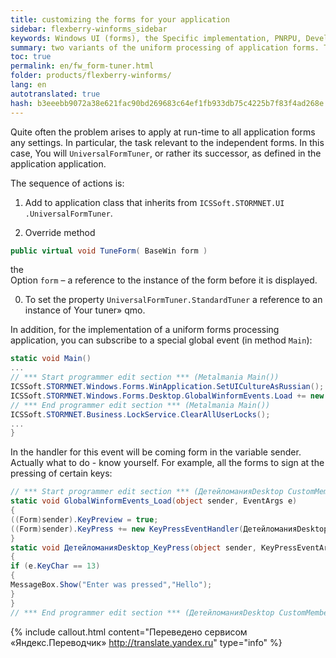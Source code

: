 ```yaml
--- 
title: customizing the forms for your application 
sidebar: flexberry-winforms_sidebar 
keywords: Windows UI (forms), the Specific implementation, PNRPU, Development 
summary: two variants of the uniform processing of application forms. The use of class `UniversalFormTuner` and handling global Load event 
toc: true 
permalink: en/fw_form-tuner.html 
folder: products/flexberry-winforms/ 
lang: en 
autotranslated: true 
hash: b3eeebb9072a38e621fac90bd269683c64ef1fb933db75c4225b7f83f4ad268e 
--- 
```


Quite often the problem arises to apply at run-time to all application forms any settings. In particular, the task relevant to the independent forms. In this case, You will `UniversalFormTuner`, or rather its successor, as defined in the application application. 


The sequence of actions is: 

1. Add to application class that inherits from `ICSSoft.STORMNET.UI .UniversalFormTuner`. 

0. Override method 
```csharp
public virtual void TuneForm( BaseWin form )
``` 
the <br>Option `form` – a reference to the instance of the form before it is displayed. 

0. To set the property `UniversalFormTuner.StandardTuner` a reference to an instance of Your tuner» qmo. 


In addition, for the implementation of a uniform forms processing application, you can subscribe to a special global event (in method `Main`): 

```csharp
static void Main()
...
// *** Start programmer edit section *** (Metalmania Main()) 
ICSSoft.STORMNET.Windows.Forms.WinApplication.SetUICultureAsRussian();
ICSSoft.STORMNET.Windows.Forms.Desktop.GlobalWinformEvents.Load += new EventHandler(GlobalWinformEvents_Load);
// *** End programmer edit section *** (Metalmania Main()) 
ICSSoft.STORMNET.Business.LockService.ClearAllUserLocks();
...
}
``` 

In the handler for this event will be coming form in the variable sender. Actually what to do - know yourself. For example, all the forms to sign at the pressing of certain keys: 

```csharp
// *** Start programmer edit section *** (ДетейломанияDesktop CustomMembers) 
static void GlobalWinformEvents_Load(object sender, EventArgs e)
{
((Form)sender).KeyPreview = true;
((Form)sender).KeyPress += new KeyPressEventHandler(ДетейломанияDesktop_KeyPress);
}
static void ДетейломанияDesktop_KeyPress(object sender, KeyPressEventArgs e)
{
if (e.KeyChar == 13)
{
MessageBox.Show("Enter was pressed","Hello");
}
}
// *** End programmer edit section *** (ДетейломанияDesktop CustomMembers) 
``` 




{% include callout.html content="Переведено сервисом «Яндекс.Переводчик» <http://translate.yandex.ru>" type="info" %}